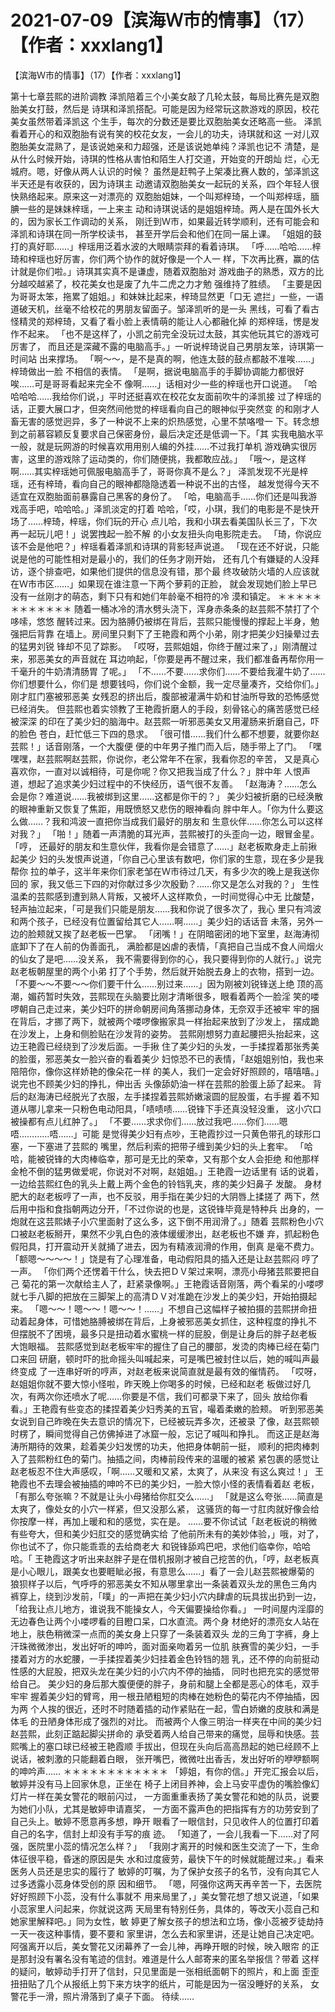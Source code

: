 # 2021-07-09【滨海Ｗ市的情事】（17）【作者：xxxlang1】



【滨海Ｗ市的情事】（17）【作者：xxxlang1】



第十七章芸熙的进阶调教
泽凯陪着三个小美女敲了几轮太鼓，每局比赛先是双胞胎美女打鼓，然后是 诗琪和泽凯搭配。可能是因为经常玩这款游戏的原因，校花美女虽然带着泽凯这 个生手，每次的分数还是要比双胞胎美女还略高一些。
泽凯看着开心的和双胞胎有说有笑的校花女友，一会儿的功夫，诗琪就和这 一对儿双胞胎美女混熟了，是该说她亲和力超强，还是该说她单纯？泽凯也记不 清楚，是从什么时候开始，诗琪的性格从害怕和陌生人打交道，开始变的开朗灿 烂，心无城府。嗯，好像从两人认识的时候？
虽然是赶鸭子上架凑比赛人数的，邹泽凯这半天还是有收获的，因为诗琪主 动邀请双胞胎美女一起玩的关系，四个年轻人很快熟络起来。原来这一对漂亮的 双胞胎姐妹，一个叫郑梓琦，一个叫郑梓瑶，腼腆一些的是妹妹梓瑶，一上来主 动和诗琪说话的是姐姐梓琦。两人是在国外长大的，因为家长工作调动的关系， 刚迁到Ｗ市，如果最近转学顺利，还有可能会和泽凯和诗琪在同一所学校读书， 甚至开学后会和他们在同一届上课。
「姐姐的鼓打的真好耶……」梓瑶用泛着水波的大眼睛崇拜的看着诗琪。
「呼……哈哈……梓琦和梓瑶也好厉害，你们两个协作的就好像是一个人一 样，下次再比赛，赢的估计就是你们啦。」诗琪其实真不是谦虚，随着双胞胎对 游戏曲子的熟悉，双方的比分越咬越紧了，校花美女也是废了九牛二虎之力才勉 强维持了胜绩。
「主要是因为哥哥太笨，拖累了姐姐。」和妹妹比起来，梓琦显然更「口无 遮拦」一些，一语道破天机，丝毫不给校花的男朋友留面子。邹泽凯听的是一头 黑线，可看了看古怪精灵的郑梓琦，又看了看小脸上表情萌的能让人心都融化掉 的郑梓瑶，愣是发作不起来。
「也不是这样了，小凯之前完全没玩过太鼓，其实他玩其它的游戏可厉害了， 而且还是深藏不露的电脑高手。」一听说梓琦说自己男朋友笨，诗琪第一时间站 出来撑场。
「啊～～，是不是真的啊，他连太鼓的鼓点都敲不准唉……」梓琦做出一脸 不相信的表情。
「是啊，据说电脑高手的手脚协调能力都很好唉……可是哥哥看起来完全不 像啊……」话相对少一些的梓瑶也开口说道。
「哈哈哈哈……我给你们说，」平时还挺喜欢在校花女友面前吹牛的泽凯接 过了梓瑶的话，正要大展口才，但突然间他觉的梓瑶看向自己的眼神似乎突然变 的和刚才人畜无害的感觉迥异，多了一种说不上来的炽热感觉，心里不禁咯噔一 下。转念想到之前慕容颖反复要求自己保密身份，最后决定还是低调一下。「其 实我电脑水平一般，就是玩网游的时候喜欢用用别人编的外挂……不过我打单机 游戏确实很厉害，这里的游戏除了运动类的，你们随便挑，我都敢应战。」
「哦～，是这样啊……其实梓瑶她可佩服电脑高手了，哥哥你真不是么？」 泽凯发现不光是梓瑶，还有梓琦，看向自己的眼神都隐隐透着一种说不出的古怪， 越发觉得今天不适宜在双胞胎面前暴露自己黑客的身份了。
「哈，电脑高手……你们还是叫我游戏高手吧，哈哈哈。」泽凯淡定的打着 哈哈，「哎，小琪，我们的电影是不是快开场了……梓琦，梓瑶，你们玩的开心 点儿哈，我和小琪去看美国队长三了，下次再一起玩儿吧！」说罢拽起一脸不解 的小女友扭头向电影院走去。
「琦，你说应该不会是他吧？」梓瑶看着泽凯和诗琪的背影轻声说道。
「现在还不好说，只能说是他的可能性相对是最小的，我们的任务才刚开始， 还有几个有嫌疑的人没拜访，逐个排查吧，如果他们提供的信息没有错，那个最 终攻破防火墙的人应该就在Ｗ市市区……」如果现在谁注意一下两个萝莉的正脸， 就会发现她们脸上早已没有一丝刚才的萌态，剩下只有和她们年龄毫不相符的冷 漠和镇定。
＊＊＊＊＊＊＊＊＊＊＊＊
随着一桶冰冷的清水劈头浇下，浑身赤条条的赵芸熙不禁打了个哆嗦，悠悠 醒转过来。因为胳膊仍被绑在背后，芸熙只能慢慢的撑起上半身，勉强把后背靠 在墙上。房间里只剩下了王艳霞和两个小弟，刚才把美少妇操晕过去的猛男刘锐 锋却不见了踪影。
「哎呀，芸熙姐姐，你终于醒过来了，」刚清醒过来，邪恶美女的声音就在 耳边响起，「你要是再不醒过来，我们都准备再帮你用一千毫升的牛奶清清肠胃 了呢。」
「不……不要……求你们……不要给我灌牛奶了……你们想要什么，你们是 想要钱吗，你们说个金额，我一定尽量凑齐，交给你们。」刚才肛门塞被邪恶美 女残忍的挤出后，腹部被灌满牛奶和甘油所导致的恐怖感觉已经消失。
但芸熙也着实领教了王艳霞折磨人的手段，刻骨铭心的痛苦感觉已经被深深 的印在了美少妇的脑海中。赵芸熙一听邪恶美女又用灌肠来折磨自己，吓的脸色 苍白，赶忙低三下四的恳求。
「很可惜……我们什么都不想要，就要你赵芸熙！」话音刚落，一个大腹便 便的中年男子推门而入后，随手带上了门。
「嘿嘿嘿，赵芸熙啊赵芸熙，你说你，老公常年不在家，我看你忍的辛苦， 又是真心喜欢你，一直对以诚相待，可是你呢？你又把我当成了什么？」胖中年 人恨声道，想起了追求美少妇过程中的不快经历，语气很不友善。
「赵海涛？……怎么会是你？难道说……我被绑到这里……这都是你干的？」 美少妇被折磨的已经涣散的眼神重新又恢复了焦距，用既愤怒又悲伤的眼神看向 胖中年人。「你为什么要这么做……？我和鸿波一直把你当成我们最好的朋友和 生意伙伴……你怎么可以这样对我？」
「啪！」随着一声清脆的耳光声，芸熙被打的头歪向一边，眼冒金星。「哼， 还最好的朋友和生意伙伴，我看你是会错意了……」赵老板欺身走上前揪起美少 妇的头发恨声说道，「你自己心里该有数吧，你们家的生意，现在多少是我帮你 拉的单子，这半年来你们家老邹在Ｗ市待过几天，有多少次的晚上是我送你回的 家，我又低三下四的对你献过多少次殷勤？……你又是怎么对我的？」
生性温柔的芸熙感到遭到熟人背叛，又被坏人这样欺负，一时间觉得心中无 比酸楚，轻声抽泣起来，「可是我们只能是朋友……我和你说了很多次了，我心 里只有鸿波和两个孩子，已经没有位置留给其它人……啊……」美少妇的话话音 未落，另外一边的脸颊就又挨了赵老板一巴掌。
「闭嘴！」在阴暗密闭的地下室里，赵海涛彻底卸下了在人前的伪善面孔， 满脸都是凶虐的表情，「真把自己当成不食人间烟火的仙女了是吧……没关系， 我不需要得到你的心，我只要得到你的人就行。」说完赵老板朝屋里的两个小弟 打了个手势，然后就开始脱去身上的衣物，搭到一边。
「不要～～不要～～你们要干什么……别过来……」因为刚被刘锐锋送上绝 顶的高潮，媚药暂时失效，芸熙现在头脑要比刚才清晰很多，眼看着两个一脸淫 笑的喽啰朝自己走过来，美少妇吓的拼命朝房间角落挪动身体，无奈双手还被牢 牢的捆在背后，才挪了两下，就被两个喽啰像搬家具一样抬起来放到了沙发上， 摆成跪在沙发上，上身和侧脸贴在沙发背的姿势。
芸熙刚想努力直起腰把头抬起来，这边王艳霞已经绕到了沙发后面。一手揪 住了美少妇的头发，一手揉捏着那张秀美的脸蛋，邪恶美女一脸兴奋的看着美少 妇惊恐不已的表情，「赵姐姐别怕，我也来陪陪你，像你这样娇艳的像朵花一样 的美人，我们一定会好好照顾的，嘻嘻嘻。」说完也不顾美少妇的挣扎，伸出舌 头像舔奶油一样在芸熙的脸蛋上舔了起来。
背后的赵海涛已经脱光了衣服，左手揉捏着芸熙娇嫩滚圆的屁股蛋，右手握 着不知道从哪儿拿来一只粉色电动阳具，「啧啧啧……锐锋下手还真没轻没重， 这小穴口被操都有点儿红肿了。」
「不要……求求你们……放过我吧……你们……嗯唔…………唔……」可能 是觉得美少妇有点吵，王艳霞抄过一只黄色带孔的球形口塞，一下塞进了芸熙的 嘴里，然后利索的把带子缠到美少妇的头上套牢。
「哈哈，能被锐锋的大肉棒临幸，那可是无比的荣幸，又有那个女人会拒绝 和他那样金枪不倒的猛男做爱呢，你说对不对啊，赵姐姐。」王艳霞一边话里有 话的说着，一边给芸熙红色的乳头上戴上两个金色的铃铛乳夹，疼的美少妇鼻子 发酸。
身材肥大的赵老板哼了一声，也不反驳，用手指在美少妇的大阴唇上揉搓了 两下，然后用中指和食指朝两边分开，「不过你说的也是，这锐锋毕竟是特种兵 出身的，一炮就在这芸熙婊子小穴里面射了这么多，这下倒不用润滑了。」随着 芸熙粉色小穴口被赵老板掰开，果然不少乳白色的液体缓缓渗出，赵老板也不嫌 弃，抓起粉色假阳具，打开震动开关就捅了进去，因为有精液润滑的作用，倒真 是毫不费力。
「额嗯～～～～！」饶是有了心理准备，电动假阳具的插入还是让赵芸熙闷 哼了一声。
「你们两个还愣着干什么，快去把ＤＶ架过来啊，漂亮小母猪芸熙要把自己 菊花的第一次献给主人了，赶紧录像啊。」王艳霞话音刚落，两个看呆的小喽啰 就七手八脚的把放在三脚架上的高清ＤＶ对准跪在沙发上的美少妇，开始拍摄起 来。
「嗯～～！嗯～～！嗯～～！……」不想自己这幅样子被拍摄的芸熙拼命扭 动着起身体，可惜她胳膊被绑在背后，上身被邪恶美女抓住，这种程度的挣扎不 但摆脱不了困境，最多只是扭动着水蜜桃一样的屁股，倒是让身后的胖子赵老板 大饱眼福。
芸熙感觉到赵老板牢牢的握住了自己的腰部，发烫的肉棒已经在菊门口来回 研磨，顿时吓的批命摇头叫喊起来，可是嘴巴被封住以后，她的喊叫声最终变成 了一连串好听的哼声，对赵老板来说简直就是最有效的催情药。
「哎呀，赵姐姐你就不要大惊小怪啦，昨天晚上你喝多的时候，已经和赵老 板做过好几次，有两次你还喷水了呢……你要是不信，我们可都录下来了，回头 放给你看看。」王艳霞有些变态的揉捏着美少妇秀美的五官，嘬着柔嫩的脸颊。
听到邪恶美女说到自己昨晚在失去意识的情况下，已经被玩弄多次，还被录 了像，赵芸熙顿时楞了，瞬间觉得自己仿佛掉进了冰窟一般，忘记了喊叫和挣扎。
而这正是赵海涛所期待的效果，趁着美少妇发愣的功夫，他把身体朝前一挺， 顺利的把肉棒刺入了芸熙粉红色的菊门。抽插之间，肉棒前段传来的温暖的被紧 紧包裹的感觉让赵老板忍不住大声感叹，「啊……又暖和又紧，太爽了，从来没 有这么爽过！」
王艳霞也不去理会被抽插的呻吟不已的美少妇，一脸大惊小怪的表情看着赵 老板，「有那么夸张嘛？不就是让头小母猪给你肛交么……」
「就是这么夸张……简直是太爽了，像处女的小穴一样紧，但又没那么紧， 这骚货的每一寸肛肉就好像会给你按摩一样，再加上暖和和的感觉，实在是。
……要不你试试「赵老板说的稍微有些夸大，但和美少妇肛交的感觉确实给 了他前所未有的美妙体验，」哦，对了，你也试不了，你只能乖乖的去给商老大 和锐锋舔鸡巴吧，求他们临幸你，哈哈哈。「
王艳霞这才听出来赵胖子是在借机报刚才被自己挖苦的仇，「哼，赵老板真 是小心眼儿，跟美女也要睚眦必报，有意思么……」看了一会儿赵芸熙被爆菊的 狼狈样子以后，气呼呼的邪恶美女不知从哪里拿出一条装着双头龙的黑色三角内 裤穿上，绕到沙发前，「噗」的一声把在美少妇小穴内肆虐的玩具拔出扔到一边， 「给我让点儿地方，谁说我不能操女人，今天偏要操给你看。」
一时间屋内淫靡的无边春色让两个小喽啰看的目瞪口呆，口水直流。两个身 材绝好的漂亮女人站在地上，肤色稍微深一点而的美女身上只穿了一条装着双头 龙的三角丁字裤，身上汗珠微微渗出，发出好听的呻吟，面对面亲吻着另一位肌 肤赛雪的美少妇，一手搂着对方的水蛇腰，一手揉捏着美少妇挂着金色铃铛的翘 乳，还不停的向前挺动性感的大屁股，把双头龙在美少妇的小穴内不停的抽插， 同时也把充实的感觉带给自己。
美少妇的身后那大腹便便的胖子，身前和腿上全都是恶心的体毛，双手牢牢 握着美少妇的臂弯，用一根丑陋粗短的肉棒在她粉色的菊花内不停抽插，因为两 个人挨的很近，还时不时随着插的动作紧贴在一起，雪白娇嫩的皮肤和满是体毛 的丑陋身体形成了强烈的对比。
而被两个人像三明治一样夹在中间的美少妇赵芸熙，此刻正踮起脚尖拼命的 承受着两人给自己带来的痛觉，屈辱和快感。芸熙嘴上的塞口球已经被王艳霞顺 手拔出，但现在头向后高高昂起的她已经顾不上说话，被刺激的只能翻着白眼， 张开嘴巴，微微吐出香舌，发出好听的咿咿额啊的呻吟声……
＊＊＊＊＊＊＊＊＊＊＊＊
「婷姐，有你的信。」开完汇报会以后，敏婷并没有马上回家休息，正坐在 椅子上闭目养神，会上马安平虚伪的嘴脸像幻灯片一样在美女警花的眼前闪过， 一方面重重表扬了美女警花和她的队员，说要为她们小队，尤其是敏婷申请嘉奖， 一方面不露声色的把指挥有方的功劳安到了自己头上。敏婷不愿意再多想，睁开 眼看了一眼信封，只见收件人的位置打印着自己的名字，信封上却没有手写的痕 迹。
「知道了，一会儿我看一下……对了阿强，医院里小蕊的情况怎么样？」
「我刚才离开的时候和医生交流了一下，生命体征很平稳，昏迷的原因是失 水和过度疲劳，最快下午的时候就能醒过来。」看来医务人员还是忠实的履行了 敏婷的叮嘱，为了保护女孩子的名节，没有向其它人过多透露小蕊身体受创的原 因和细节。
「嗯，阿强你这两天再辛苦一下，去医院好好照顾下小蕊，没有什么事就不 用来局里了，」美女警花想了想又说道，「如果小蕊家里人问起来，你就说这两 天局里有特别任务，具体的，等改天小蕊自己和她家里解释吧。」同为女性，敏 婷更了解女孩子的想法和立场，像小蕊被歹徒劫持一天一夜这种事情，要不要和 家里讲，怎么去和家里讲，还是让她自己决定吧。
阿强离开以后，美女警花又闭幕养了一会儿神，再睁开眼的时候，映入眼帘 的正是那封没有署名没有笔迹的信封。难道是什么人邮寄来的匿名举报信？带着 这样的疑问，敏婷动手打开了信封，只见里面是一张相纸面朝下的照片，和上面 歪歪扭扭贴了几个从报纸上剪下来方块字的纸片，可能是因为一宿没睡好的关系， 女警花手一滑，照片滑落到了桌子下面。
待续……


